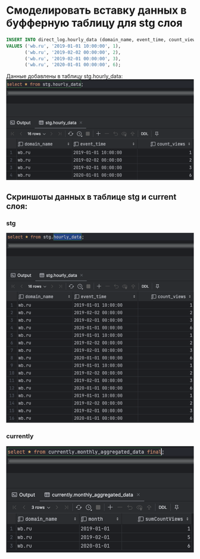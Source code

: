 # Смоделировать вставку данных в буфферную таблицу для stg слоя 


```sql
INSERT INTO direct_log.hourly_data (domain_name, event_time, count_views)
VALUES ('wb.ru', '2019-01-01 10:00:00', 1),
       ('wb.ru', '2019-02-02 00:00:00', 2),
       ('wb.ru', '2019-02-01 00:00:00', 3),
       ('wb.ru', '2020-01-01 00:00:00', 6);
```
Данные добавлены в таблицу stg.hourly_data:
![alt text](<img/CleanShot 2024-06-27 at 19.18.15.png>)

## Cкриншоты данных в таблице stg и current слоя:

### stg 
![alt text](<img/CleanShot 2024-06-27 at 19.20.40.png>)

### currently
![alt text](<img/CleanShot 2024-06-27 at 19.21.50.png>)